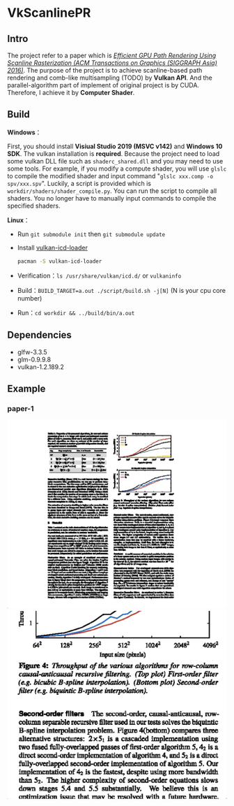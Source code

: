 # VkScanlinePR

## Intro

The project refer to a paper which is *[Efficient GPU Path Rendering Using Scanline Rasterization (ACM Transactions on Graphics (SIGGRAPH Asia) 2016)](http://kunzhou.net/zjugaps/pathrendering/)*. The purpose of the project is to achieve scanline-based path rendering and comb-like multisampling (TODO) by **Vulkan API**. And the  parallel-algorithm part of implement of original project is by CUDA. Therefore, I achieve it by **Computer Shader**.

## Build

**Windows**：

First, you should install **Visiual Studio 2019 (MSVC v142)** and **Windows 10 SDK**. The vulkan installation is **required**. Because the project need to load some vulkan DLL file such as `shaderc_shared.dll` and you may need to use some tools. For example, if you modify a compute shader, you will use `glslc` to compile the modified shader and input command "`glslc xxx.comp -o spv/xxx.spv`". Luckily, a script is provided which is `workdir/shaders/shader_compile.py`. You can run the script to compile all shaders. You no longer have to manually input commands to compile the specified shaders.



**Linux**：

- Run `git submodule init` then `git submodule update`

- Install [vulkan-icd-loader](https://archlinux.org/packages/?name=vulkan-icd-loader)

  ```sh
  pacman -S vulkan-icd-loader
  ```

- Verification：`ls /usr/share/vulkan/icd.d/` or `vulkaninfo`

- Build：`BUILD_TARGET=a.out ./script/build.sh -j[N]` (N is your cpu core number)

- Run：`cd workdir && ../build/bin/a.out`



## Dependencies

- glfw-3.3.5
- glm-0.9.9.8
- vulkan-1.2.189.2

## Example

### paper-1
![paper1-0](./images/paper1-0.jpg)
![paper1-1](./images/paper1-1.jpg)